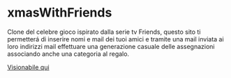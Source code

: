 # xmasWithFriends

Clone del celebre gioco ispirato dalla serie tv Friends, questo sito ti permetterá di inserire nomi e mail dei tuoi amici e tramite una mail inviata
ai loro indirizzi mail effettuare una generazione casuale delle assegnazioni associando anche una categoria al regalo.

[Visionabile qui](https://xmas-with-friends.vercel.app/)
